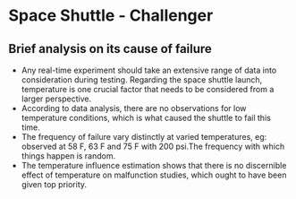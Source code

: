# Space Shuttle - Challenger 
## Brief analysis on its cause of failure
- Any real-time experiment should take an extensive range of data into consideration during testing. Regarding the space shuttle launch, temperature is one crucial factor that needs to be considered from a larger perspective. 
- According to data analysis, there are no observations for low temperature conditions, which is what caused the shuttle to fail this time.
- The frequency of failure vary distinctly at varied temperatures, eg: observed at 58 F, 63 F and 75 F with 200 psi.The frequency with which things happen is random. 
- The temperature influence estimation shows that there is no discernible effect of temperature on malfunction studies, which ought to have been given top priority. 